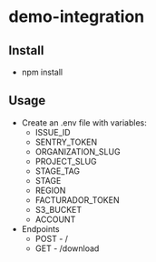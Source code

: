 # demo-integration

## Install
- npm install

## Usage
- Create an .env file with variables:
    * ISSUE_ID
    * SENTRY_TOKEN 
    * ORGANIZATION_SLUG 
    * PROJECT_SLUG 
    * STAGE_TAG
    * STAGE
    * REGION
    * FACTURADOR_TOKEN
    * S3_BUCKET 
    * ACCOUNT
- Endpoints
    - POST - /
    - GET - /download